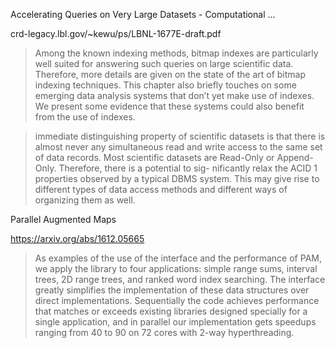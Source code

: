 Accelerating Queries on Very Large Datasets - Computational ...

crd-legacy.lbl.gov/~kewu/ps/LBNL-1677E-draft.pdf

> Among the known indexing methods, bitmap indexes are
particularly well suited for answering such queries on large scientific data. Therefore, more details are
given on the state of the art of bitmap indexing techniques. This chapter also briefly touches on some
emerging data analysis systems that don’t yet make use of indexes. We present some evidence that these
systems could also benefit from the use of indexes.

> immediate distinguishing property of
scientific datasets is that there is almost never any simultaneous read and write access to the same set of
data records. Most scientific datasets are Read-Only or Append-Only. Therefore, there is a potential to sig-
nificantly relax the ACID 1 properties observed by a typical DBMS system. This may give rise to different
types of data access methods and different ways of organizing them as well.


Parallel Augmented Maps

https://arxiv.org/abs/1612.05665


> 
> As examples of the use of the interface and the performance of PAM, we apply the library to four applications: simple range sums, interval trees, 2D range trees, and ranked word index searching. The interface greatly simplifies the implementation of these data structures over direct implementations. Sequentially the code achieves performance that matches or exceeds existing libraries designed specially for a single application, and in parallel our implementation gets speedups ranging from 40 to 90 on 72 cores with 2-way hyperthreading.
